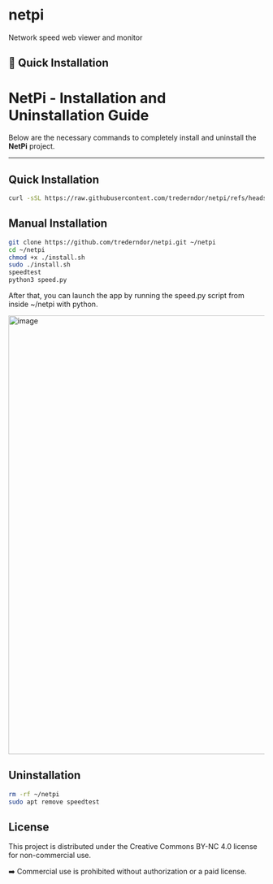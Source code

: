 # netpi
Network speed web viewer and monitor

## 🚀 Quick Installation 

# NetPi - Installation and Uninstallation Guide  

Below are the necessary commands to completely install and uninstall the **NetPi** project.

---

## Quick Installation

```bash
curl -sSL https://raw.githubusercontent.com/trederndor/netpi/refs/heads/main/fastinstall.sh | bash
```
## Manual Installation

```bash
git clone https://github.com/trederndor/netpi.git ~/netpi
cd ~/netpi
chmod +x ./install.sh
sudo ./install.sh
speedtest
python3 speed.py
```


After that, you can launch the app by running the speed.py script from inside ~/netpi with python.


<img width="1895" height="864" alt="image" src="https://github.com/user-attachments/assets/a248402c-5f60-4e68-97be-8898e426c4ab" />

## Uninstallation
```bash
rm -rf ~/netpi
sudo apt remove speedtest
```

## License

This project is distributed under the Creative Commons BY-NC 4.0 license for non-commercial use.

➡️ Commercial use is prohibited without authorization or a paid license.
